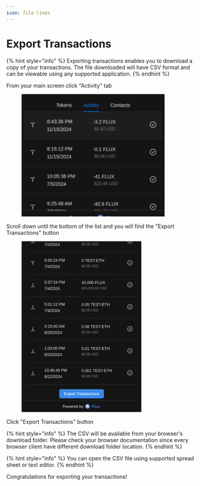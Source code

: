 ```yaml
---
icon: file-lines
---
```


# Export Transactions

{% hint style="info" %}
Exporting transactions enables you to download a copy of your transactions. The file downloaded will have CSV format and can be viewable using any supported application.
{% endhint %}

From your main screen click "Activity" tab

<div align="left"><figure><img src="../../.gitbook/assets/image (25).png" alt="" width="375"><figcaption></figcaption></figure></div>

Scroll down until the bottom of the list and you will find the "Export Transactions" button

<div align="left"><figure><img src="../../.gitbook/assets/image (100).png" alt="" width="314"><figcaption></figcaption></figure></div>

Click "Export Transactions" button

{% hint style="info" %}
The CSV will be available from your browser's download folder. Please check your browser  documentation since every browser client have different download folder location.
{% endhint %}

{% hint style="info" %}
You can open the CSV file using supported spread sheet or text editor.
{% endhint %}

Congratulations for exporting your transactions!
